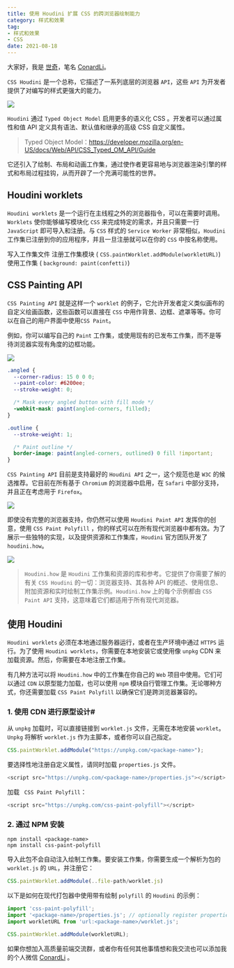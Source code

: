 ```yaml
---
title: 使用 Houdini 扩展 CSS 的跨浏览器绘制能力
category: 样式和效果
tag: 
- 样式和效果
- CSS
date: 2021-08-18
---
```



大家好，我是 [世奇](https://mp.weixin.qq.com/s?__biz=Mzk0MDMwMzQyOA==&mid=2247493407&idx=1&sn=41b8782a3bdc75b211206b06e1929a58&chksm=c2e11234f5969b22a0d7fd50ec32be9df13e2caeef186b30b5d653836b0725def8ccd58a56cf#rd)，笔名 [ConardLi](https://mp.weixin.qq.com/s?__biz=Mzk0MDMwMzQyOA==&mid=2247493407&idx=1&sn=41b8782a3bdc75b211206b06e1929a58&chksm=c2e11234f5969b22a0d7fd50ec32be9df13e2caeef186b30b5d653836b0725def8ccd58a56cf#rd)。



`CSS Houdini` 是一个总称，它描述了一系列底层的浏览器 `API`，这些 `API` 为开发者提供了对编写的样式更强大的能力。

![](https://p3-juejin.byteimg.com/tos-cn-i-k3u1fbpfcp/3e794138ac004dab9b94009074bf05f8~tplv-k3u1fbpfcp-zoom-1.image)

`Houdini` 通过 `Typed Object Model` 启用更多的语义化 CSS 。开发者可以通过属性和值  API 定义具有语法、默认值和继承的高级 CSS 自定义属性。

> Typed Object Model：https://developer.mozilla.org/en-US/docs/Web/API/CSS_Typed_OM_API/Guide

它还引入了绘制、布局和动画工作集，通过使作者更容易地与浏览器渲染引擎的样式和布局过程挂钩，从而开辟了一个充满可能性的世界。

## Houdini worklets 

`Houdini worklets` 是一个运行在主线程之外的浏览器指令，可以在需要时调用。`Worklets` 使你能够编写模块化 `CSS` 来完成特定的需求，并且只需要一行 `JavaScript` 即可导入和注册。与 `CSS` 样式的 `Service Worker` 非常相似，`Houdini` 工作集已注册到你的应用程序，并且一旦注册就可以在你的 `CSS` 中按名称使用。

写入工作集文件 注册工作集模块 ( `CSS.paintWorklet.addModule(workletURL)`) 使用工作集 ( `background: paint(confetti)`)

## CSS Painting API

`CSS Painting API` 就是这样一个 `worklet` 的例子，它允许开发者定义类似画布的自定义绘画函数，这些函数可以直接在 `CSS` 中用作背景、边框、遮罩等等。你可以在自己的用户界面中使用`CSS Paint`。

例如，你可以编写自己的 `Paint` 工作集，或使用现有的已发布工作集，而不是等待浏览器实现有角度的边框功能。

![](https://p3-juejin.byteimg.com/tos-cn-i-k3u1fbpfcp/d183f40623624e5bb46547011001b18a~tplv-k3u1fbpfcp-zoom-1.image)

```css
.angled {
  --corner-radius: 15 0 0 0;
  --paint-color: #6200ee;
  --stroke-weight: 0;

  /* Mask every angled button with fill mode */
  -webkit-mask: paint(angled-corners, filled);
}

.outline {
  --stroke-weight: 1;

  /* Paint outline */
  border-image: paint(angled-corners, outlined) 0 fill !important;
}
```
`CSS Painting API` 目前是支持最好的 `Houdini API` 之一，这个规范也是 `W3C` 的候选推荐。它目前在所有基于 `Chromium` 的浏览器中启用，在 `Safari` 中部分支持，并且正在考虑用于 `Firefox`。

![](https://p3-juejin.byteimg.com/tos-cn-i-k3u1fbpfcp/fbb74aefbee64949987b06cb4655e94b~tplv-k3u1fbpfcp-zoom-1.image)


即使没有完整的浏览器支持，你仍然可以使用 `Houdini Paint API` 发挥你的创意，使用 `CSS Paint Polyfill` ，你的样式可以在所有现代浏览器中都有效。为了展示一些独特的实现，以及提供资源和工作集库，`Houdini` 官方团队开发了 `houdini.how`。


![](https://p3-juejin.byteimg.com/tos-cn-i-k3u1fbpfcp/95c5416e092642b39b6dd27158b5e1f0~tplv-k3u1fbpfcp-zoom-1.image)

> `Houdini.how` 是 `Houdini` 工作集和资源的库和参考。它提供了你需要了解的有关 `CSS Houdini` 的一切：浏览器支持、其各种 API 的概述、使用信息、附加资源和实时绘制工作集示例。`Houdini.how` 上的每个示例都由 `CSS Paint API` 支持，这意味着它们都适用于所有现代浏览器。


## 使用 Houdini


`Houdini worklets` 必须在本地通过服务器运行，或者在生产环境中通过 `HTTPS` 运行。为了使用 `Houdini worklets`，你需要在本地安装它或使用像 `unpkg` CDN 来加载资源。然后，你需要在本地注册工作集。

有几种方法可以将 `Houdini.how` 中的工作集在你自己的 `Web` 项目中使用。它们可以通过 `CDN` 以原型能力加载，也可以使用 `npm` 模块自行管理工作集。无论哪种方式，你还需要加载 `CSS Paint Polyfill` 以确保它们是跨浏览器兼容的。


### 1. 使用 CDN 进行原型设计#

从 `unpkg` 加载时，可以直接链接到 `worklet.js` 文件，无需在本地安装 `worklet`。`Unpkg` 将解析 `worklet.js` 作为主脚本，或者你可以自己指定。

```js
CSS.paintWorklet.addModule("https://unpkg.com/<package-name>");
```

要选择性地注册自定义属性，请同时加载 `properties.js` 文件。

```js
<script src="https://unpkg.com/<package-name>/properties.js"></script>
```

加载 ` CSS Paint Polyfill`：

```js
<script src="https://unpkg.com/css-paint-polyfill"></script>
```
### 2. 通过 NPM 安装

```
npm install <package-name>
npm install css-paint-polyfill
```
导入此包不会自动注入绘制工作集。要安装工作集，你需要生成一个解析为包的 `worklet.js` 的 `URL`，并注册它：

```js
CSS.paintWorklet.addModule(..file-path/worklet.js)
```


以下是如何在现代打包器中使用带有绘制 `polyfill` 的 `Houdini` 的示例：

```js
import 'css-paint-polyfill';
import '<package-name>/properties.js'; // optionally register properties
import workletURL from 'url:<package-name>/worklet.js';

CSS.paintWorklet.addModule(workletURL);
```


如果你想加入高质量前端交流群，或者你有任何其他事情想和我交流也可以添加我的个人微信 [ConardLi](https://mp.weixin.qq.com/s?__biz=Mzk0MDMwMzQyOA==&mid=2247493407&idx=1&sn=41b8782a3bdc75b211206b06e1929a58&chksm=c2e11234f5969b22a0d7fd50ec32be9df13e2caeef186b30b5d653836b0725def8ccd58a56cf#rd) 。









